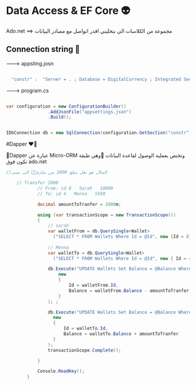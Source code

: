 
# Data Access & EF Core 👽

Ado.net ==> مجموعة من الكلاسات الي بتخليني اقدر اتواصل مع  مصادر البيانات 


## Connection string 🧵

---> appsting.josn
```c#

  "constr" :  "Server = . ; Database = DigitalCurrency ; Integrated Security = SSPI ; TrustServerCertificate = True"

```
---> program.cs
```c#

var configuration = new ConfigurationBuilder()
                .AddJsonFile("appsettings.json")
                .Build();


IDbConnection db = new SqlConnection(configuration.GetSection("constr").Value);
```

#Dapper ❤️‍🔥

🔸Dapper عبارة عن Micro-ORM وتختص بعملية الوصول لقاعدة البيانات
🔸وهي طبقة تكون فوق ado.net 



```c#
//المثال هو نقل مبلغ 2000 من سارة😶‍🌫️ الى مينى 

    // Transfer 2000
            // From: id 8   Sarah   10000
            // To: id 4   Menna   5500

            decimal amountToTranfer = 2000m;

            using (var transactionScope = new TransactionScope())
            {
                // sarah
                var walletFrom = db.QuerySingle<Wallet>
                  ("SELECT * FROM Wallets Where Id = @Id", new {Id = 8});
            
                // Menna
                var walletTo = db.QuerySingle<Wallet>
                  ("SELECT * FROM Wallets Where Id = @Id", new { Id = 4 }); 

                db.Execute("UPDATE Wallets Set Balance = @Balance Where Id = @Id",
                    new
                    {
                        Id = walletFrom.Id,
                        Balance = walletFrom.Balance - amountToTranfer
                    }
                ); ;

                db.Execute("UPDATE Wallets Set Balance = @Balance Where Id = @Id",
                  new
                  {
                      Id = walletTo.Id,
                      Balance = walletTo.Balance + amountToTranfer
                  }
                );
                transactionScope.Complete();

            }

            Console.ReadKey();
        }
```



